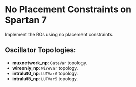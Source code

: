 # No Placement Constraints on Spartan 7

Implement the ROs using no placement constraints.

## Oscillator Topologies:

- **muxnetwork_np**: `GateVar` topology.
- **wireonly_np**: `WireVar` topology.
- **intralut0_np**: `LUTVar0` topology.
- **intralut5_np**: `LUTVar5` topology.